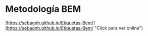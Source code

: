 # Metodología BEM

[https://sebagnh.github.io/Etiquetas-Bem/](https://sebagnh.github.io/Etiquetas-Bem/ "Click para ver online")




























